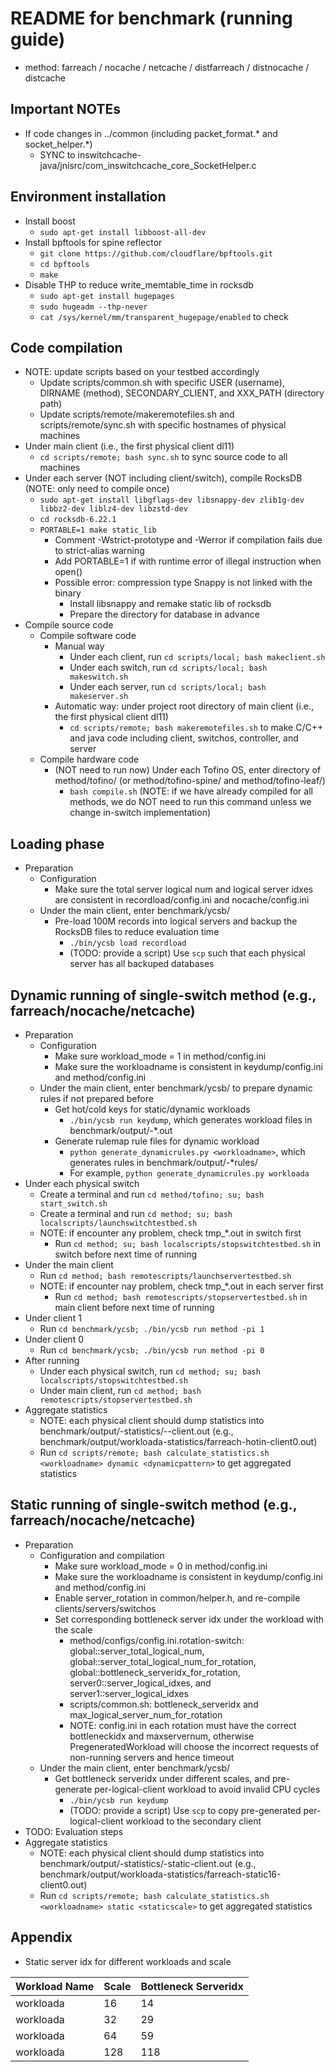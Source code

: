 # README for benchmark (running guide)

- method: farreach / nocache / netcache / distfarreach / distnocache / distcache

## Important NOTEs

- If code changes in ../common (including packet_format.\* and socket_helper.\*)
	+ SYNC to inswitchcache-java/jnisrc/com_inswitchcache_core_SocketHelper.c

## Environment installation

- Install boost
	+ `sudo apt-get install libboost-all-dev`
- Install bpftools for spine reflector
	+ `git clone https://github.com/cloudflare/bpftools.git`
	+ `cd bpftools`
	+ `make`
- Disable THP to reduce write_memtable_time in rocksdb
	+ `sudo apt-get install hugepages`
	+ `sudo hugeadm --thp-never`
	+ `cat /sys/kernel/mm/transparent_hugepage/enabled` to check

## Code compilation

- NOTE: update scripts based on your testbed accordingly
	+ Update scripts/common.sh with specific USER (username), DIRNAME (method), SECONDARY_CLIENT, and XXX_PATH (directory path)
	+ Update scripts/remote/makeremotefiles.sh and scripts/remote/sync.sh with specific hostnames of physical machines
- Under main client (i.e., the first physical client dl11)
	+ `cd scripts/remote; bash sync.sh` to sync source code to all machines
- Under each server (NOT including client/switch), compile RocksDB (NOTE: only need to compile once)
	+ `sudo apt-get install libgflags-dev libsnappy-dev zlib1g-dev libbz2-dev liblz4-dev libzstd-dev`
	+ `cd rocksdb-6.22.1`
	+ `PORTABLE=1 make static_lib`
		* Comment -Wstrict-prototype and -Werror if compilation fails due to strict-alias warning
		* Add PORTABLE=1 if with runtime error of illegal instruction when open()
		* Possible error: compression type Snappy is not linked with the binary
			- Install libsnappy and remake static lib of rocksdb
			- Prepare the directory for database in advance
- Compile source code
	+ Compile software code
		* Manual way
			- Under each client, run `cd scripts/local; bash makeclient.sh`
			- Under each switch, run `cd scripts/local; bash makeswitch.sh`
			- Under each server, run `cd scripts/local; bash makeserver.sh`
		* Automatic way: under project root directory of main client (i.e., the first physical client dl11)
			- `cd scripts/remote; bash makeremotefiles.sh` to make C/C++ and java code including client, switchos, controller, and server
	+ Compile hardware code
		* (NOT need to run now) Under each Tofino OS, enter directory of method/tofino/ (or method/tofino-spine/ and method/tofino-leaf/)
			- `bash compile.sh` (NOTE: if we have already compiled for all methods, we do NOT need to run this command unless we change in-switch implementation)

## Loading phase

- Preparation
	+ Configuration
		* Make sure the total server logical num and logical server idxes are consistent in recordload/config.ini and nocache/config.ini
	+ Under the main client, enter benchmark/ycsb/
		* Pre-load 100M records into logical servers and backup the RocksDB files to reduce evaluation time
			- `./bin/ycsb load recordload`
			- (TODO: provide a script) Use `scp` such that each physical server has all backuped databases

## Dynamic running of single-switch method (e.g., farreach/nocache/netcache)

- Preparation
	+ Configuration
		* Make sure workload_mode = 1 in method/config.ini
		* Make sure the workloadname is consistent in keydump/config.ini and method/config.ini
	+ Under the main client, enter benchmark/ycsb/ to prepare dynamic rules if not prepared before
		* Get hot/cold keys for static/dynamic workloads
			- `./bin/ycsb run keydump`, which generates workload files in benchmark/output/<workloadname>-\*.out
		* Generate rulemap rule files for dynamic workload
			- `python generate_dynamicrules.py <workloadname>`, which generates rules in benchmark/output/<workloadname>-\*rules/
			- For example, `python generate_dynamicrules.py workloada`
- Under each physical switch
	+ Create a terminal and run `cd method/tofino; su; bash start_switch.sh`
	+ Create a terminal and run `cd method; su; bash localscripts/launchswitchtestbed.sh`
	+ NOTE: if encounter any problem, check tmp_\*.out in switch first
		* Run `cd method; su; bash localscripts/stopswitchtestbed.sh` in switch before next time of running
- Under the main client
	+ Run `cd method; bash remotescripts/launchservertestbed.sh`
	+ NOTE: if encounter nay problem, check tmp_\*.out in each server first
		* Run `cd method; bash remotescripts/stopservertestbed.sh` in main client before next time of running
- Under client 1
	+ Run `cd benchmark/ycsb; ./bin/ycsb run method -pi 1`
- Under client 0
	+ Run `cd benchmark/ycsb; ./bin/ycsb run method -pi 0`
- After running
	+ Under each physical switch, run `cd method; su; bash localscripts/stopswitchtestbed.sh`
	+ Under main client, run `cd method; bash remotescripts/stopservertestbed.sh`
- Aggregate statistics
	+ NOTE: each physical client should dump statistics into benchmark/output/<workloadname>-statistics/<method>-<dynamicpattern>-client<physicalidx>.out (e.g., benchmark/output/workloada-statistics/farreach-hotin-client0.out)
	+ Run `cd scripts/remote; bash calculate_statistics.sh <workloadname> dynamic <dynamicpattern>` to get aggregated statistics

## Static running of single-switch method (e.g., farreach/nocache/netcache)

- Preparation
	+ Configuration and compilation
		* Make sure workload_mode = 0 in method/config.ini
		* Make sure the workloadname is consistent in keydump/config.ini and method/config.ini
		* Enable server_rotation in common/helper.h, and re-compile clients/servers/switchos
		* Set corresponding bottleneck server idx under the workload with the scale
			- method/configs/config.ini.rotation-switch: global::server_total_logical_num, global::server_total_logical_num_for_rotation, global::bottleneck_serveridx_for_rotation, server0::server_logical_idxes, and server1::server_logical_idxes
			- scripts/common.sh: bottleneck_serveridx and max_logical_server_num_for_rotation
			- NOTE: config.ini in each rotation must have the correct bottleneckidx and maxservernum, otherwise PregeneratedWorkload will choose the incorrect requests of non-running servers and hence timeout
	+ Under the main client, enter benchmark/ycsb/
		* Get bottleneck serveridx under different scales, and pre-generate per-logical-client workload to avoid invalid CPU cycles
			- `./bin/ycsb run keydump`
			- (TODO: provide a script) Use `scp` to copy pre-generated per-logical-client workload to the secondary client
- TODO: Evaluation steps
- Aggregate statistics
	+ NOTE: each physical client should dump statistics into benchmark/output/<workloadname>-statistics/<method>-static<staticscale>-client<physicalidx>.out (e.g., benchmark/output/workloada-statistics/farreach-static16-client0.out)
	+ Run `cd scripts/remote; bash calculate_statistics.sh <workloadname> static <staticscale>` to get aggregated statistics

## Appendix

- Static server idx for different workloads and scale

| Workload Name | Scale | Bottleneck Serveridx |
| --- | --- | --- |
| workloada | 16 | 14 |
| workloada | 32 | 29 |
| workloada | 64 | 59 |
| workloada | 128 | 118 |
